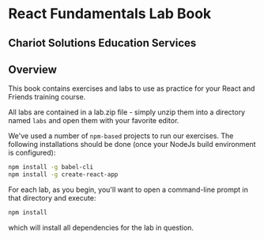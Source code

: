 # React Fundamentals Lab Book
## Chariot Solutions Education Services

## Overview

This book contains exercises and labs to use as practice for your React and
Friends training course.

All labs are contained in a lab.zip file - simply unzip them into a directory
named `labs` and open them with your favorite editor.

We've used a number of `npm-based` projects to run our exercises. The following
installations should be done (once your NodeJs build environment is configured):

```bash
npm install -g babel-cli
npm install -g create-react-app
```

For each lab, as you begin, you'll want to open a command-line prompt in that
directory and execute:

```bash
npm install
```

which will install all dependencies for the lab in question.

